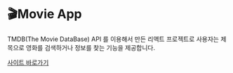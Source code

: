 # 🎬Movie App

TMDB(The Movie DataBase) API 를 이용해서 만든 리액트 프로젝트로 사용자는 제목으로 영화를 검색하거나 정보를 찾는 기능을 제공합니다.

[사이트 바로가기](https://tlatjdgh3778.github.io/movie/)
